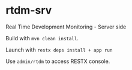 rtdm-srv
========

Real Time Development Monitoring - Server side

Build with `mvn clean install`.

Launch with `restx deps install + app run`

Use `admin/rtdm` to access RESTX console.